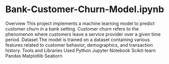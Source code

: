 # Bank-Customer-Churn-Model.ipynb
Overview
This project implements a machine learning model to predict customer churn in a bank setting. Customer churn refers to the phenomenon where customers leave a service provider over a given time period.
Dataset
The model is trained on a dataset containing various features related to customer behavior, demographics, and transaction history.
Tools and Libraries Used
Python
Jupyter Notebook
Scikit-learn
Pandas
Matplotlib
Seaborn
